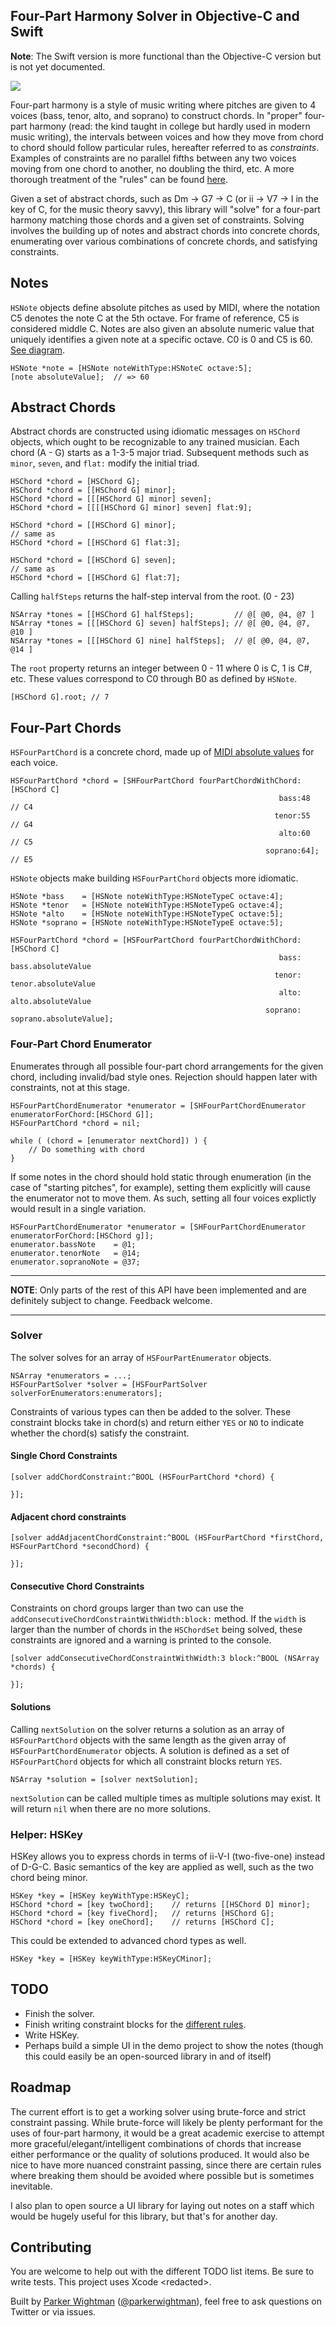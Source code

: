 ## Four-Part Harmony Solver in Objective-C and Swift

**Note**: The Swift version is more functional than the Objective-C version but is not yet documented.

![](http://d.pr/i/gAmK/gpO0xwg6+)

Four-part harmony is a style of music writing where pitches are given to 4 voices (bass, tenor, alto, and soprano) to construct chords. In "proper" four-part harmony (read: the kind taught in college but hardly used in modern music writing), the intervals between voices and how they move from chord to chord should follow particular rules, hereafter referred to as *constraints*. Examples of constraints are no parallel fifths between any two voices moving from one chord to another, no doubling the third, etc. A more thorough treatment of the "rules" can be found [here](http://d.pr/f/6ad9/5k6SrIi8+).

Given a set of abstract chords, such as Dm -> G7 -> C (or ii -> V7 -> I in the key of C, for the music theory savvy), this library will "solve" for a four-part harmony matching those chords and a given set of constraints. Solving involves the building up of notes and abstract chords into concrete chords, enumerating over various combinations of concrete chords, and satisfying constraints.

## Notes

`HSNote` objects define absolute pitches as used by MIDI, where the notation C5 denotes the note C at the 5th octave. For frame of reference, C5 is considered middle C. Notes are also given an absolute numeric value that uniquely identifies a given note at a specific octave. C0 is 0 and C5 is 60. [See diagram](http://www.midimountain.com/midi/midi_note_numbers.html).

```objc
HSNote *note = [HSNote noteWithType:HSNoteC octave:5];
[note absoluteValue];  // => 60
```

## Abstract Chords

Abstract chords are constructed using idiomatic messages on `HSChord` objects, which ought to be recognizable to any trained musician. Each chord (A - G) starts as a 1-3-5 major triad. Subsequent methods such as `minor`, `seven`, and `flat:` modify the initial triad.

```objc
HSChord *chord = [HSChord G];
HSChord *chord = [[HSChord G] minor];
HSChord *chord = [[[HSChord G] minor] seven];
HSChord *chord = [[[[HSChord G] minor] seven] flat:9];

HSChord *chord = [[HSChord G] minor];
// same as
HSChord *chord = [[HSChord G] flat:3];

HSChord *chord = [[HSChord G] seven];
// same as
HSChord *chord = [[HSChord G] flat:7];
```

Calling `halfSteps` returns the half-step interval from the root. (0 - 23)

```objc
NSArray *tones = [[HSChord G] halfSteps];         // @[ @0, @4, @7 ]
NSArray *tones = [[[HSChord G] seven] halfSteps]; // @[ @0, @4, @7, @10 ]
NSArray *tones = [[[HSChord G] nine] halfSteps];  // @[ @0, @4, @7, @14 ]
```

The `root` property returns an integer between 0 - 11 where 0 is C, 1 is C#, etc. These values correspond to C0 through B0 as defined by `HSNote`.

```objc
[HSChord G].root; // 7
```

## Four-Part Chords

`HSFourPartChord` is a concrete chord, made up of [MIDI absolute values](http://www.midimountain.com/midi/midi_note_numbers.html) for each voice.

```objc
HSFourPartChord *chord = [SHFourPartChord fourPartChordWithChord:[HSChord C]
                                                            bass:48    // C4
                                                           tenor:55    // G4
                                                            alto:60    // C5
                                                         soprano:64];  // E5
```

`HSNote` objects make building `HSFourPartChord` objects more idiomatic.

```objc
HSNote *bass    = [HSNote noteWithType:HSNoteTypeC octave:4];
HSNote *tenor   = [HSNote noteWithType:HSNoteTypeG octave:4];
HSNote *alto    = [HSNote noteWithType:HSNoteTypeC octave:5];
HSNote *soprano = [HSNote noteWithType:HSNoteTypeE octave:5];

HSFourPartChord *chord = [HSFourPartChord fourPartChordWithChord: [HSChord C]
                                                            bass: bass.absoluteValue
                                                           tenor: tenor.absoluteValue
                                                            alto: alto.absoluteValue
                                                         soprano: soprano.absoluteValue];
```


### Four-Part Chord Enumerator

Enumerates through all possible four-part chord arrangements for the given chord, including invalid/bad style ones. 
Rejection should happen later with constraints, not at this stage.

```objc
HSFourPartChordEnumerator *enumerator = [SHFourPartChordEnumerator enumeratorForChord:[HSChord G]];
HSFourPartChord *chord = nil;

while ( (chord = [enumerator nextChord]) ) {
    // Do something with chord
}
```

If some notes in the chord should hold static through enumeration (in the case of "starting pitches", for example), setting them explicitly will cause the enumerator not to move them. As such, setting all four voices explictly would result in a single variation.

```objc
HSFourPartChordEnumerator *enumerator = [SHFourPartChordEnumerator enumeratorForChord:[HSChord g]];
enumerator.bassNote    = @1;
enumerator.tenorNote   = @14;
enumerator.sopranoNote = @37;
```

---

**NOTE**: Only parts of the rest of this API have been implemented and are definitely subject to change. Feedback welcome.

---

### Solver

The solver solves for an array of `HSFourPartEnumerator` objects.

```objc
NSArray *enumerators = ...;
HSFourPartSolver *solver = [HSFourPartSolver solverForEnumerators:enumerators];
```

Constraints of various types can then be added to the solver. These constraint blocks take in chord(s) and return either `YES` or `NO` to indicate whether the chord(s) satisfy the constraint.

#### Single Chord Constraints

```objc
[solver addChordConstraint:^BOOL (HSFourPartChord *chord) {

}];
```

#### Adjacent chord constraints

```objc
[solver addAdjacentChordConstraint:^BOOL (HSFourPartChord *firstChord, HSFourPartChord *secondChord) {

}];
```

#### Consecutive Chord Constraints

Constraints on chord groups larger than two can use the `addConsecutiveChordConstraintWithWidth:block:` method. If the `width` is larger than the number of chords in the `HSChordSet` being solved, these constraints are ignored and a warning is printed to the console.

```objc
[solver addConsecutiveChordConstraintWithWidth:3 block:^BOOL (NSArray *chords) {

}];
```

#### Solutions

Calling `nextSolution` on the solver returns a solution as an array of `HSFourPartChord` objects with the same length as the given array of `HSFourPartChordEnumerator` objects. A solution is defined as a set of `HSFourPartChord` objects for which all constraint blocks return `YES`.

```objc
NSArray *solution = [solver nextSolution];
```

`nextSolution` can be called multiple times as multiple solutions may exist. It will return `nil` when there are no more solutions.

### Helper: HSKey

HSKey allows you to express chords in terms of ii-V-I (two-five-one) instead of D-G-C. Basic semantics of the key are applied as well, such as the two chord being minor.

```objc
HSKey *key = [HSKey keyWithType:HSKeyC];
HSChord *chord = [key twoChord];    // returns [[HSChord D] minor];
HSChord *chord = [key fiveChord];   // returns [HSChord G];     
HSChord *chord = [key oneChord];    // returns [HSChord C];
```

This could be extended to advanced chord types as well.

```objc
HSKey *key = [HSKey keyWithType:HSKeyCMinor];
```

## TODO

* Finish the solver.
* Finish writing constraint blocks for the [different rules](http://d.pr/f/6ad9/5k6SrIi8+).
* Write HSKey.
* Perhaps build a simple UI in the demo project to show the notes (though this could easily be an open-sourced library in and of itself)

## Roadmap

The current effort is to get a working solver using brute-force and strict constraint passing. While brute-force will likely be plenty performant for the uses of four-part harmony, it would be a great academic exercise to attempt more graceful/elegant/intelligent combinations of chords that increase either performance or the quality of solutions produced. It would also be nice to have more nuanced constraint passing, since there are certain rules where breaking them should be avoided where possible but is sometimes inevitable.

I also plan to open source a UI library for laying out notes on a staff which would be hugely useful for this library, but that's for another day.

## Contributing

You are welcome to help out with the different TODO list items. Be sure to write tests. This project uses Xcode \<redacted\>.

Built by [Parker Wightman](https://github.com/pwightman) ([@parkerwightman](https://twitter.com/parkerwightman)), feel free to ask questions on Twitter or via issues.
